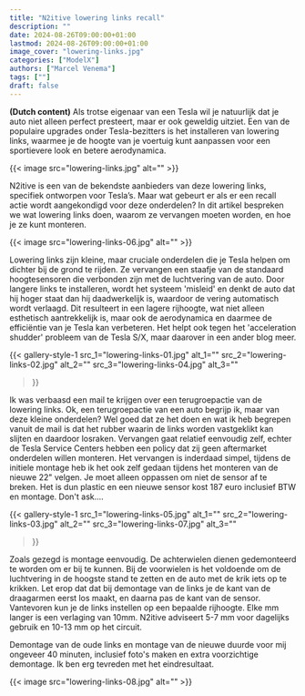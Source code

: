 ```yaml
---
title: "N2itive lowering links recall"
description: ""
date: 2024-08-26T09:00:00+01:00
lastmod: 2024-08-26T09:00:00+01:00
image_cover: "lowering-links.jpg"
categories: ["ModelX"]
authors: ["Marcel Venema"] 
tags: [""]
draft: false
---
```


**(Dutch content)** Als trotse eigenaar van een Tesla wil je natuurlijk dat je auto niet alleen perfect presteert, maar er ook geweldig uitziet. Een van de populaire upgrades onder Tesla-bezitters is het installeren van lowering links, waarmee je de hoogte van je voertuig kunt aanpassen voor een sportievere look en betere aerodynamica.

<!--more-->
{{< image src="lowering-links.jpg" alt="" >}}

N2itive is een van de bekendste aanbieders van deze lowering links, specifiek ontworpen voor Tesla’s. Maar wat gebeurt er als er een recall actie wordt aangekondigd voor deze onderdelen? In dit artikel bespreken we wat lowering links doen, waarom ze vervangen moeten worden, en hoe je ze kunt monteren.

{{< image src="lowering-links-06.jpg" alt="" >}}

Lowering links zijn kleine, maar cruciale onderdelen die je Tesla helpen om dichter bij de grond te rijden. Ze vervangen een staafje van de standaard hoogtesensoren die verbonden zijn met de luchtvering van de auto. Door langere links te installeren, wordt het systeem 'misleid' en denkt de auto dat hij hoger staat dan hij daadwerkelijk is, waardoor de vering automatisch wordt verlaagd. Dit resulteert in een lagere rijhoogte, wat niet alleen esthetisch aantrekkelijk is, maar ook de aerodynamica en daarmee de efficiëntie van je Tesla kan verbeteren. Het helpt ook tegen het 'acceleration shudder' probleem van de Tesla S/X, maar daarover in een ander blog meer. 

{{< gallery-style-1 
  src_1="lowering-links-01.jpg" alt_1="" 
  src_2="lowering-links-02.jpg" alt_2="" 
  src_3="lowering-links-04.jpg" alt_3="" 
>}}

Ik was verbaasd een mail te krijgen over een terugroepactie van de lowering links. Ok, een terugroepactie van een auto begrijp ik, maar van deze kleine onderdelen? Wel goed dat ze het doen en wat ik heb begrepen vanuit de mail is dat het rubber waarin de links worden vastgeklikt kan slijten en daardoor losraken. Vervangen gaat relatief eenvoudig zelf, echter de Tesla Service Centers hebben een policy dat zij geen aftermarket onderdelen willen monteren.
Het vervangen is inderdaad simpel, tijdens de initiele montage heb ik het ook zelf gedaan tijdens het monteren van de nieuwe 22" velgen. Je moet alleen oppassen om niet de sensor af te breken. Het is dun plastic en een nieuwe sensor kost 187 euro inclusief BTW en montage. Don't ask....

{{< gallery-style-1 
  src_1="lowering-links-05.jpg" alt_1="" 
  src_2="lowering-links-03.jpg" alt_2="" 
  src_3="lowering-links-07.jpg" alt_3="" 
>}}

Zoals gezegd is montage eenvoudig. De achterwielen dienen gedemonteerd te worden om er bij te kunnen. Bij de voorwielen is het voldoende om de luchtvering in de hoogste stand te zetten en de auto met de krik iets op te krikken. Let erop dat dat bij demontage van de links je de kant van de draagarmen eerst los maakt, en daarna pas de kant van de sensor. 
Vantevoren kun je de links instellen op een bepaalde rijhoogte. Elke mm langer is een verlaging van 10mm. N2itive adviseert 5-7 mm voor dagelijks gebruik en 10-13 mm op het circuit.

Demontage van de oude links en montage van de nieuwe duurde voor mij ongeveer 40 minuten, inclusief foto's maken en extra voorzichtige demontage. Ik ben erg tevreden met het eindresultaat.

{{< image src="lowering-links-08.jpg" alt="" >}}

&nbsp;
